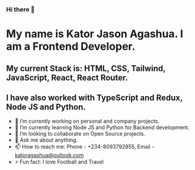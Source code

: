 ### Hi there 👋
# My name is Kator Jason Agashua. I am a Frontend Developer. 
## My current Stack is: HTML, CSS, Tailwind, JavaScript, React, React Router. 
## I have also worked with TypeScript and Redux, Node JS and Python.
- 🔭 I’m currently working on personal and company projects. 
- 🌱 I’m currently learning Node JS and Python for Backend development.
- 👯 I’m looking to collaborate on Open Source projects.
- 💬 Ask me about anything.
- 📫 How to reach me: Phone - +234-8093792855, Email - katoragashua@outlook.com
- ⚡ Fun fact: I love Football and Travel
<!--
**katoragashua/katoragashua** is a ✨ _special_ ✨ repository because its `README.md` (this file) appears on your GitHub profile.

Here are some ideas to get you started:

- 🔭 I’m currently working on ...
- 🌱 I’m currently learning ...
- 👯 I’m looking to collaborate on ...
- 🤔 I’m looking for help with ...
- 💬 Ask me about ...
- 📫 How to reach me: ...
- 😄 Pronouns: ...
- ⚡ Fun fact: ...
-->
